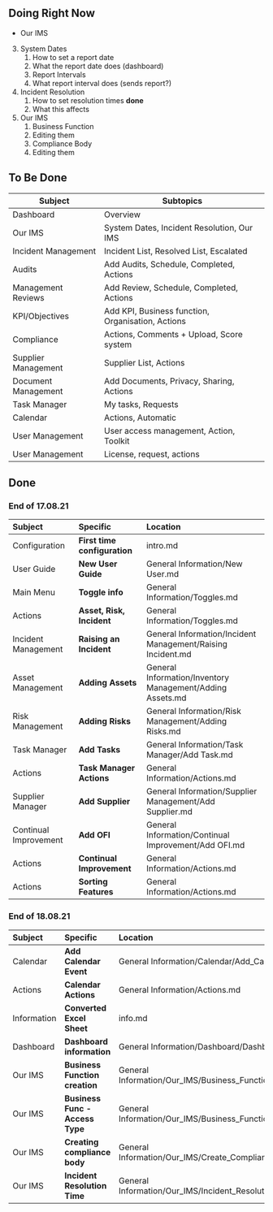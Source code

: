 ## Doing Right Now

+ Our IMS
3. System Dates
	1. How to set a report date
	2. What the report date does (dashboard)
	3. Report Intervals
	4. What report interval does (sends report?)
4. Incident Resolution
	1. How to set resolution times **done**
	2. What this affects
5. Our IMS
	1. Business Function
	2. Editing them
	3. Compliance Body
	4. Editing them

## To Be Done

|Subject	 		|Subtopics																	|
| ----------------- | ------------------------------------------------------------------------- |
|Dashboard			|Overview 																	|
|Our IMS			|System Dates, Incident Resolution, Our IMS									|
|Incident Management|Incident List, Resolved List, Escalated									|
|Audits				|Add Audits, Schedule, Completed, Actions									|
|Management Reviews	|Add Review, Schedule, Completed, Actions									|
|KPI/Objectives		|Add KPI, Business function, Organisation, Actions							|
|Compliance			|Actions, Comments + Upload, Score system									|
|Supplier Management|Supplier List, Actions														|
|Document Management|Add Documents, Privacy, Sharing, Actions									|
|Task Manager		|My tasks, Requests															|
|Calendar 			|Actions, Automatic															|
|User Management	|User access management, Action, Toolkit									|
|User Management	|License, request, actions													|


## Done

### End of 17.08.21

|Subject				| Specific 						| Location	 												|
| :-------------------- | :---------------------------- | :-------------------------------------------------------- |
|Configuration 			|**First time configuration**	|intro.md 													|
|User Guide 			|**New User Guide**				|General Information/New User.md  							|
|Main Menu 				|**Toggle info**				|General Information/Toggles.md 							|
|Actions 				|**Asset, Risk, Incident**		|General Information/Toggles.md 							|
|Incident Management	|**Raising an Incident**		|General Information/Incident Management/Raising Incident.md|
|Asset Management		|**Adding Assets**				|General Information/Inventory Management/Adding Assets.md 	|
|Risk Management		|**Adding Risks**				|General Information/Risk Management/Adding Risks.md 		|
|Task Manager			|**Add Tasks**					|General Information/Task Manager/Add Task.md 				|
|Actions				|**Task Manager Actions**		|General Information/Actions.md 							|
|Supplier Manager		|**Add Supplier**				|General Information/Supplier Management/Add Supplier.md 	|
|Continual Improvement	|**Add OFI**					|General Information/Continual Improvement/Add OFI.md 		|
|Actions				|**Continual Improvement**		|General Information/Actions.md 							|
|Actions				|**Sorting Features**			|General Information/Actions.md 							|

### End of 18.08.21

|Subject				| Specific 						| Location	 												|
| :-------------------- | :---------------------------- | :-------------------------------------------------------- |
|Calendar				|**Add Calendar Event**			|General Information/Calendar/Add_Calendar.md 				|
|Actions				|**Calendar Actions**			|General Information/Actions.md 							|
|Information			|**Converted Excel Sheet**		|info.md 													|
|Dashboard				|**Dashboard information**		|General Information/Dashboard/Dashboard.md 				|
|Our IMS				|**Business Function creation** |General Information/Our_IMS/Business_Function.md 			|
|Our IMS				|**Business Func - Access Type**|General Information/Our_IMS/Business_Function.md 			|
|Our IMS				|**Creating compliance body**	|General Information/Our_IMS/Create_Compliance_Body.md 		|
|Our IMS 				|**Incident Resolution Time**	|General Information/Our_IMS/Incident_Resolution.md 		|